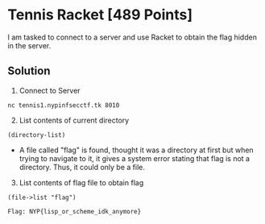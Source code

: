 # Tennis Racket [489 Points]

I am tasked to connect to a server and use Racket to obtain the flag hidden in the server.

## Solution

1. Connect to Server
```
nc tennis1.nypinfsecctf.tk 8010
```

2. List contents of current directory       
```
(directory-list)
```     
   
* A file called "flag" is found, thought it was a directory at first but when trying to navigate to it, it gives a system error stating that flag is not a directory. Thus, it could only be a file.

3. List contents of flag file to obtain flag
```
(file->list "flag")    
```
```
Flag: NYP{lisp_or_scheme_idk_anymore}
```
